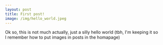 ```yaml
---
layout: post
title: First post!
image: /img/hello_world.jpeg
---
```


Ok so, this is not much actually, just a silly hello world (tbh, I'm keeping it so I remember how to put images in posts in the homapage)
